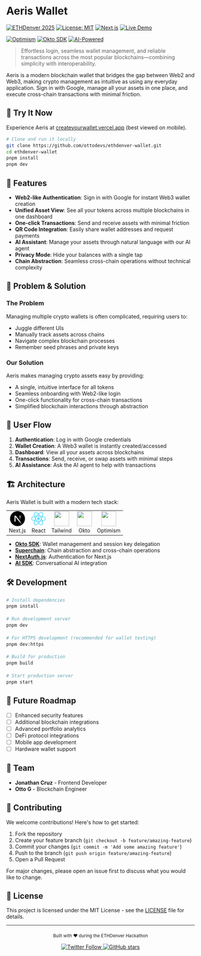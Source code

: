 # Aeris Wallet

<!-- ![Aeris Banner](https://via.placeholder.com/1200x300?text=Aeris+Wallet) -->

[![ETHDenver 2025](https://img.shields.io/badge/ETHDenver-2025-6A3BE4?style=for-the-badge&logo=ethereum&logoColor=white)](https://ethdenver2025.devfolio.co/quadratic-voting)
[![License: MIT](https://img.shields.io/badge/License-MIT-yellow?style=for-the-badge)](https://opensource.org/licenses/MIT)
[![Next.js](https://img.shields.io/badge/Next.js-14.2.16-black?style=for-the-badge&logo=next.js)](https://nextjs.org/)
[![Live Demo](https://img.shields.io/badge/Demo-Live-brightgreen?style=for-the-badge)](https://createyourwallet.vercel.app)

[![Optimism](https://img.shields.io/badge/Optimism-Superchain-FF0420?style=for-the-badge&logo=optimism&logoColor=white)](https://www.optimism.io/)
[![Okto SDK](https://img.shields.io/badge/Powered_by-Okto-4364F9?style=for-the-badge)](https://www.okto.tech/)
[![AI-Powered](https://img.shields.io/badge/AI-Powered-9cf?style=for-the-badge&logo=openai&logoColor=white)](https://ai.vercel.ai/)

> Effortless login, seamless wallet management, and reliable transactions across the most popular blockchains—combining simplicity with interoperability.

Aeris is a modern blockchain wallet that bridges the gap between Web2 and Web3, making crypto management as intuitive as using any everyday application. Sign in with Google, manage all your assets in one place, and execute cross-chain transactions with minimal friction.

## 🚀 Try It Now

Experience Aeris at [createyourwallet.vercel.app](https://createyourwallet.vercel.app) (best viewed on mobile).

```bash
# Clone and run it locally
git clone https://github.com/ottodevs/ethdenver-wallet.git
cd ethdenver-wallet
pnpm install
pnpm dev
```

## 🌟 Features

- **Web2-like Authentication**: Sign in with Google for instant Web3 wallet creation
- **Unified Asset View**: See all your tokens across multiple blockchains in one dashboard
- **One-click Transactions**: Send and receive assets with minimal friction
- **QR Code Integration**: Easily share wallet addresses and request payments
- **AI Assistant**: Manage your assets through natural language with our AI agent
- **Privacy Mode**: Hide your balances with a single tap
- **Chain Abstraction**: Seamless cross-chain operations without technical complexity

## 🧩 Problem & Solution

### The Problem

Managing multiple crypto wallets is often complicated, requiring users to:
- Juggle different UIs
- Manually track assets across chains
- Navigate complex blockchain processes
- Remember seed phrases and private keys

### Our Solution

Aeris makes managing crypto assets easy by providing:
- A single, intuitive interface for all tokens
- Seamless onboarding with Web2-like login
- One-click functionality for cross-chain transactions
- Simplified blockchain interactions through abstraction

## 🔄 User Flow

1. **Authentication**: Log in with Google credentials
2. **Wallet Creation**: A Web3 wallet is instantly created/accessed
3. **Dashboard**: View all your assets across blockchains
4. **Transactions**: Send, receive, or swap assets with minimal steps
5. **AI Assistance**: Ask the AI agent to help with transactions

## 🏗️ Architecture

Aeris Wallet is built with a modern tech stack:

<table>
  <tr>
    <td align="center"><img src="https://raw.githubusercontent.com/devicons/devicon/master/icons/nextjs/nextjs-original.svg" width="40" height="40"/><br />Next.js</td>
    <td align="center"><img src="https://raw.githubusercontent.com/devicons/devicon/master/icons/react/react-original.svg" width="40" height="40"/><br />React</td>
    <td align="center"><img src="https://tailwindcss.com/_next/static/media/tailwindcss-mark.d52e9897.svg" width="40" height="40"/><br />Tailwind</td>
    <td align="center"><img src="https://docs.okto.tech/images/brand-kit/icons/icon.png" width="40" height="40"/><br />Okto</td>
    <td align="center"><img src="https://www.optimism.io/brand/optimism-logo.svg" width="40" height="40"/><br />Optimism</td>
  </tr>
</table>

- **[Okto SDK](https://okto.xyz)**: Wallet management and session key delegation
- **[Superchain](https://www.optimism.io/superchain)**: Chain abstraction and cross-chain operations
- **[NextAuth.js](https://next-auth.js.org/)**: Authentication for Next.js
- **[AI SDK](https://ai.vercel.ai/)**: Conversational AI integration

## 🛠️ Development

```bash
# Install dependencies
pnpm install

# Run development server
pnpm dev

# For HTTPS development (recommended for wallet testing)
pnpm dev:https

# Build for production
pnpm build

# Start production server
pnpm start
```

## 🔮 Future Roadmap

- [ ] Enhanced security features
- [ ] Additional blockchain integrations
- [ ] Advanced portfolio analytics
- [ ] DeFi protocol integrations
- [ ] Mobile app development
- [ ] Hardware wallet support

## 👥 Team

- **Jonathan Cruz** - Frontend Developer
- **Otto G** - Blockchain Engineer

## 🤝 Contributing

We welcome contributions! Here's how to get started:

1. Fork the repository
2. Create your feature branch (`git checkout -b feature/amazing-feature`)
3. Commit your changes (`git commit -m 'Add some amazing feature'`)
4. Push to the branch (`git push origin feature/amazing-feature`)
5. Open a Pull Request

For major changes, please open an issue first to discuss what you would like to change.

## 📄 License

This project is licensed under the MIT License - see the [LICENSE](LICENSE) file for details.

---

<p align="center">
  <sub>Built with ❤️ during the ETHDenver Hackathon</sub>
</p>

<p align="center">
  <a href="https://twitter.com/ottodevs">
    <img src="https://img.shields.io/twitter/follow/ottodevs?style=social" alt="Twitter Follow" />
  </a>
  <a href="https://github.com/ottodevs/ethdenver-wallet">
    <img src="https://img.shields.io/github/stars/ottodevs/ethdenver-wallet?style=social" alt="GitHub stars" />
  </a>
</p>
